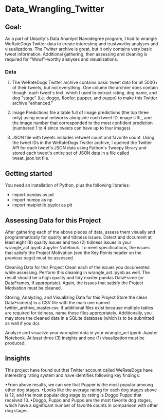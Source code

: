 # Data_Wrangling_Twitter

##  Goal: 

As a part of Udacity's Data Ananlyst Nanodegree program, I had to wrangle WeRateDogs Twitter data to create interesting and trustworthy analyses and visualizations. The Twitter archive is great, but it only contains very basic tweet information. Additional gathering, then assessing and cleaning is required for "Wow!"-worthy analyses and visualizations.

### Data

1. The WeRateDogs Twitter archive contains basic tweet data for all 5000+ of their tweets, but not everything. One column the archive does contain though: each tweet's text, which I used to extract rating, dog name, and dog "stage" (i.e. doggo, floofer, pupper, and puppo) to make this Twitter archive "enhanced."

2. Image Predictions file a table full of image predictions (the top three only) using neural networks alongside each tweet ID, image URL, and the image number that corresponded to the most confident prediction (numbered 1 to 4 since tweets can have up to four images).

3. JSON file with tweets includes retweet count and favorite count. Using the tweet IDs in the WeRateDogs Twitter archive, I queried the Twitter API for each tweet's JSON data using Python's Tweepy library and stored each tweet's entire set of JSON data in a file called tweet_json.txt file.

## Getting started

You need an installation of Python, plus the following libraries:

- import pandas as pd 
- import numpy as np 
- import matplotlib.pyplot as plt

## Assessing Data for this Project

After gathering each of the above pieces of data, assess them visually and programmatically for quality and tidiness issues. Detect and document at least eight (8) quality issues and two (2) tidiness issues in your wrangle_act.ipynb Jupyter Notebook. To meet specifications, the issues that satisfy the Project Motivation (see the Key Points header on the previous page) must be assessed.

Cleaning Data for this Project
Clean each of the issues you documented while assessing. Perform this cleaning in wrangle_act.ipynb as well. The result should be a high quality and tidy master pandas DataFrame (or DataFrames, if appropriate). Again, the issues that satisfy the Project Motivation must be cleaned.

Storing, Analyzing, and Visualizing Data for this Project
Store the clean DataFrame(s) in a CSV file with the main one named twitter_archive_master.csv. If additional files exist because multiple tables are required for tidiness, name these files appropriately. Additionally, you may store the cleaned data in a SQLite database (which is to be submitted as well if you do).

Analyze and visualize your wrangled data in your wrangle_act.ipynb Jupyter Notebook. At least three (3) insights and one (1) visualization must be produced.

## Insights 

This project have found out that Twitter account called WeRateDogs have interesting rating system and have identifies following key findings:

•From above results, we can see that Pupper is the most popular amoung other dog stages.
•Looks like the average rating for each dog stages above is 12, and the most popular dog stage by rating is Doggo Puppo that received 13.
•Doggo, Puppo and Puppo are the most favorite dog stages, which have a significant number of favorite counts in comparison with other dog stages.
